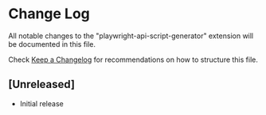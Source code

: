 # Change Log

All notable changes to the "playwright-api-script-generator" extension will be documented in this file.

Check [Keep a Changelog](http://keepachangelog.com/) for recommendations on how to structure this file.

## [Unreleased]

- Initial release
